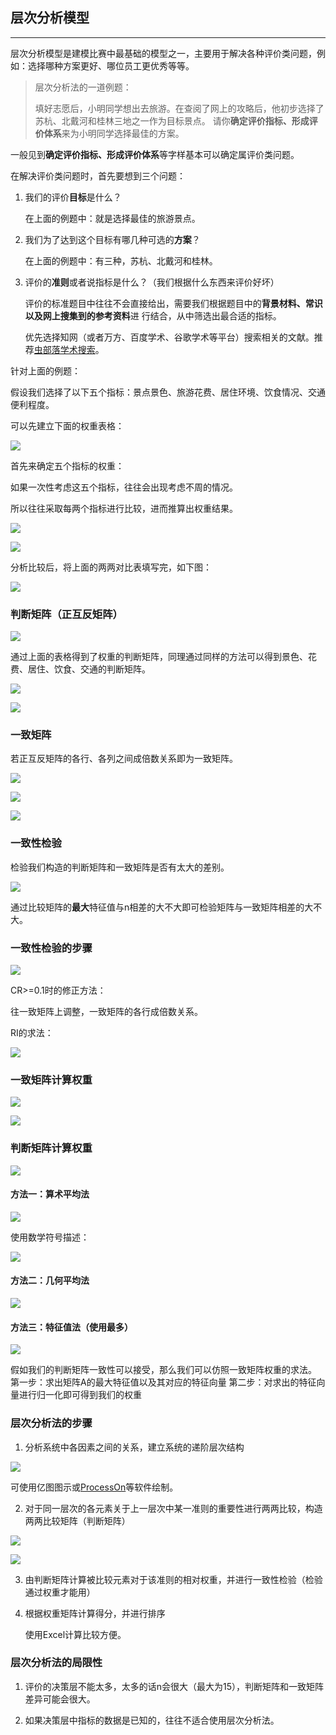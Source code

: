 ## 层次分析模型
---

层次分析模型是建模比赛中最基础的模型之一，主要用于解决各种评价类问题，例如：选择哪种方案更好、哪位员工更优秀等等。

> 层次分析法的一道例题：
>
> 填好志愿后，小明同学想出去旅游。在查阅了网上的攻略后，他初步选择了苏杭、北戴河和桂林三地之一作为目标景点。
> 请你**确定评价指标、形成评价体系**来为小明同学选择最佳的方案。

一般见到**确定评价指标、形成评价体系**等字样基本可以确定属评价类问题。

在解决评价类问题时，首先要想到三个问题：

1. 我们的评价**目标**是什么？

   在上面的例题中：就是选择最佳的旅游景点。

2. 我们为了达到这个目标有哪几种可选的**方案**？

   在上面的例题中：有三种，苏杭、北戴河和桂林。

3. 评价的**准则**或者说指标是什么？（我们根据什么东西来评价好坏）

   评价的标准题目中往往不会直接给出，需要我们根据题目中的**背景材料、常识以及网上搜集到的参考资料**进
   行结合，从中筛选出最合适的指标。

   优先选择知网（或者万方、百度学术、谷歌学术等平台）搜索相关的文献。推荐[虫部落学术搜索](https://scholar.chongbuluo.com/)。

   

针对上面的例题：

假设我们选择了以下五个指标：景点景色、旅游花费、居住环境、饮食情况、交通便利程度。

可以先建立下面的权重表格：

![](https://blog.caowei.xyz/blog/Math-2.png)

首先来确定五个指标的权重：

如果一次性考虑这五个指标，往往会出现考虑不周的情况。

所以往往采取每两个指标进行比较，进而推算出权重结果。

![](https://blog.caowei.xyz/blog/Math-3.png)

![](https://blog.caowei.xyz/blog/Math-4.png)

分析比较后，将上面的两两对比表填写完，如下图：

![](https://blog.caowei.xyz/blog/Math-5.png)

### 判断矩阵（正互反矩阵）

![](https://blog.caowei.xyz/blog/Math-6.png)

通过上面的表格得到了权重的判断矩阵，同理通过同样的方法可以得到景色、花费、居住、饮食、交通的判断矩阵。

![](https://blog.caowei.xyz/blog/Math-7.png)

![](https://blog.caowei.xyz/blog/Math-8.png)

### 一致矩阵

若正互反矩阵的各行、各列之间成倍数关系即为一致矩阵。

![](https://blog.caowei.xyz/blog/Math-11.png)

![](https://blog.caowei.xyz/blog/Math-9.png)

![](https://blog.caowei.xyz/blog/Math-10.png)

### 一致性检验

检验我们构造的判断矩阵和一致矩阵是否有太大的差别。

![](https://blog.caowei.xyz/blog/Math-12.png)

通过比较矩阵的**最大**特征值与n相差的大不大即可检验矩阵与一致矩阵相差的大不大。

### 一致性检验的步骤

![](https://blog.caowei.xyz/blog/Math-13.png)

CR>=0.1时的修正方法：

往一致矩阵上调整，一致矩阵的各行成倍数关系。

RI的求法：

![](https://blog.caowei.xyz/blog/Math-14.png)

### 一致矩阵计算权重

![](https://blog.caowei.xyz/blog/Math-15.png)

![](https://blog.caowei.xyz/blog/Math-16.png)

### 判断矩阵计算权重

![](https://blog.caowei.xyz/blog/Math-17.png)

#### **方法一：算术平均法**

![](https://blog.caowei.xyz/blog/Math-18.png)

使用数学符号描述：

![](https://blog.caowei.xyz/blog/Math-19.png)

#### 方法二：几何平均法

![](https://blog.caowei.xyz/blog/Math-20.png)

#### 方法三：特征值法（使用最多）

![](https://blog.caowei.xyz/blog/Math-21.png)

假如我们的判断矩阵一致性可以接受，那么我们可以仿照一致矩阵权重的求法。
第一步：求出矩阵A的最大特征值以及其对应的特征向量
第二步：对求出的特征向量进行归一化即可得到我们的权重

###  层次分析法的步骤

1. 分析系统中各因素之间的关系，建立系统的递阶层次结构

![](https://blog.caowei.xyz/blog/Math-34.png)

可使用亿图图示或[ProcessOn](https://www.processon.com/)等软件绘制。

2. 对于同一层次的各元素关于上一层次中某一准则的重要性进行两两比较，构造两两比较矩阵（判断矩阵）

![](https://blog.caowei.xyz/blog/Math-35.png)

![](https://blog.caowei.xyz/blog/Math-36.png)

3. 由判断矩阵计算被比较元素对于该准则的相对权重，并进行一致性检验（检验通过权重才能用）

4. 根据权重矩阵计算得分，并进行排序

   使用Excel计算比较方便。

### 层次分析法的局限性

1. 评价的决策层不能太多，太多的话n会很大（最大为15），判断矩阵和一致矩阵差异可能会很大。

2. 如果决策层中指标的数据是已知的，往往不适合使用层次分析法。